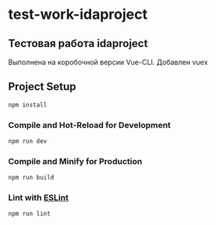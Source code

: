 # test-work-idaproject

## Тестовая работа idaproject

Выполнена на коробочной версии Vue-CLI. Добавлен vuex

## Project Setup

```sh
npm install
```

### Compile and Hot-Reload for Development

```sh
npm run dev
```

### Compile and Minify for Production

```sh
npm run build
```

### Lint with [ESLint](https://eslint.org/)

```sh
npm run lint
```
